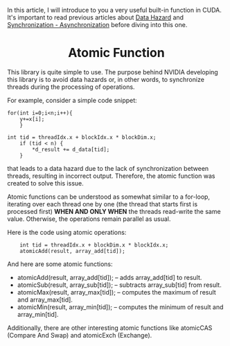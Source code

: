 

In this article, I will introduce to you a very useful built-in function in CUDA. It's important to read previous articles about [Data Hazard](https://github.com/CisMine/Parallel-Computing-Cuda-C/tree/main/Chapter12) and [Synchronization - Asynchronization](https://github.com/CisMine/Parallel-Computing-Cuda-C/tree/main/Chapter08) before diving into this one.


<p align="center">
 <h1 align="center"> Atomic Function </h1>
</p>

This library is quite simple to use. The purpose behind NVIDIA developing this library is to avoid data hazards or, in other words, to synchronize threads during the processing of operations.

For example, consider a simple code snippet:

```
for(int i=0;i<n;i++){
    y+=x[i];
    }
```

```
int tid = threadIdx.x + blockIdx.x * blockDim.x;
    if (tid < n) {
        *d_result += d_data[tid]; 
    }
```

that leads to a data hazard due to the lack of synchronization between threads, resulting in incorrect output. Therefore, the atomic function was created to solve this issue.

Atomic functions can be understood as somewhat similar to a for-loop, iterating over each thread one by one (the thread that starts first is processed first) **WHEN AND ONLY WHEN** the threads read-write the same value. Otherwise, the operations remain parallel as usual.

Here is the code using atomic operations:

```
    int tid = threadIdx.x + blockDim.x * blockIdx.x;
    atomicAdd(result, array_add[tid]);
```

And here are some atomic functions:

- atomicAdd(result, array_add[tid]); – adds array_add[tid] to result.
- atomicSub(result, array_sub[tid]); – subtracts array_sub[tid] from result.
- atomicMax(result, array_max[tid]); – computes the maximum of result and array_max[tid].
- atomicMin(result, array_min[tid]); – computes the minimum of result and array_min[tid].
  
Additionally, there are other interesting atomic functions like atomicCAS (Compare And Swap) and atomicExch (Exchange).





